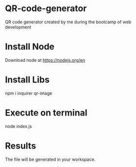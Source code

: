 # QR-code-generator
QR code generator created by me during the bootcamp of web development

# Install Node
  Download node at https://nodejs.org/en
  
# Install Libs
  npm i inquirer qr-image

# Execute on terminal 
  node index.js

# Results
  The file will be generated in your workspace.
  
